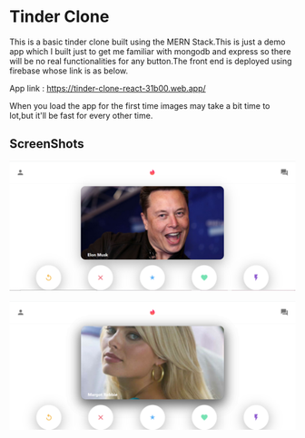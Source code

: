 # Tinder Clone

This is a basic tinder clone built using the MERN Stack.This is just a demo app which I built just to get me familiar with mongodb and express so there will be no real functionalities for any button.The front end is deployed using firebase whose link is as below.

App link : https://tinder-clone-react-31b00.web.app/

When you load the app for the first time images may take a bit time to lot,but it'll be fast for every other time.

## ScreenShots

![Elon musk in tinder](elonmusk.png)

![Margot Robbie in tinder](margotrobbie.png)

